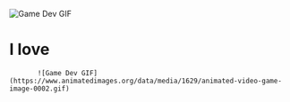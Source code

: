 ![Game Dev GIF](https://www.animatedimages.org/data/media/707/animated-welcome-image-0215.gif)

# I love 
           ![Game Dev GIF](https://www.animatedimages.org/data/media/1629/animated-video-game-image-0002.gif)
